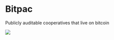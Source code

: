 # Bitpac
Publicly auditable cooperatives that live on bitcoin

![](https://supertestnet.github.io/bitpac/bitpac.png)

